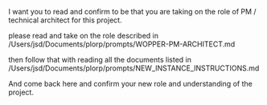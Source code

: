 I want you to read and confirm to be that you are taking on the role of 
PM / technical architect for this project. 

please read and take on the role described in 
/Users/jsd/Documents/plorp/prompts/WOPPER-PM-ARCHITECT.md 

then follow that with reading all the documents listed in 
/Users/jsd/Documents/plorp/prompts/NEW_INSTANCE_INSTRUCTIONS.md 

And come back here and confirm your new role and understanding of the 
project. 




